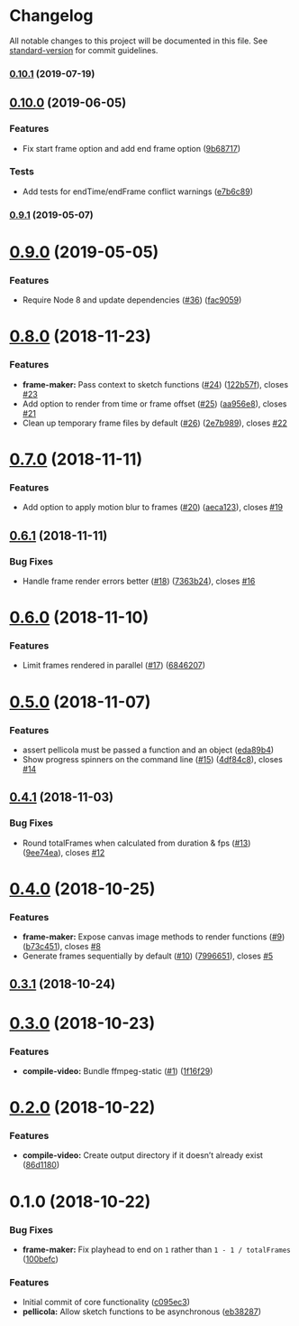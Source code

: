 # Changelog

All notable changes to this project will be documented in this file. See [standard-version](https://github.com/conventional-changelog/standard-version) for commit guidelines.

### [0.10.1](https://github.com/delucis/pellicola/compare/v0.10.0...v0.10.1) (2019-07-19)



## [0.10.0](https://github.com/delucis/pellicola/compare/v0.9.1...v0.10.0) (2019-06-05)


### Features

* Fix start frame option and add end frame option ([9b68717](https://github.com/delucis/pellicola/commit/9b68717))


### Tests

* Add tests for endTime/endFrame conflict warnings ([e7b6c89](https://github.com/delucis/pellicola/commit/e7b6c89))



### [0.9.1](https://github.com/delucis/pellicola/compare/v0.9.0...v0.9.1) (2019-05-07)



# [0.9.0](https://github.com/delucis/pellicola/compare/v0.8.0...v0.9.0) (2019-05-05)


### Features

* Require Node 8 and update dependencies ([#36](https://github.com/delucis/pellicola/issues/36)) ([fac9059](https://github.com/delucis/pellicola/commit/fac9059))



<a name="0.8.0"></a>
# [0.8.0](https://github.com/delucis/pellicola/compare/v0.7.0...v0.8.0) (2018-11-23)


### Features

* **frame-maker:** Pass context to sketch functions ([#24](https://github.com/delucis/pellicola/issues/24)) ([122b57f](https://github.com/delucis/pellicola/commit/122b57f)), closes [#23](https://github.com/delucis/pellicola/issues/23)
* Add option to render from time or frame offset ([#25](https://github.com/delucis/pellicola/issues/25)) ([aa956e8](https://github.com/delucis/pellicola/commit/aa956e8)), closes [#21](https://github.com/delucis/pellicola/issues/21)
* Clean up temporary frame files by default ([#26](https://github.com/delucis/pellicola/issues/26)) ([2e7b989](https://github.com/delucis/pellicola/commit/2e7b989)), closes [#22](https://github.com/delucis/pellicola/issues/22)



<a name="0.7.0"></a>
# [0.7.0](https://github.com/delucis/pellicola/compare/v0.6.1...v0.7.0) (2018-11-11)


### Features

* Add option to apply motion blur to frames ([#20](https://github.com/delucis/pellicola/issues/20)) ([aeca123](https://github.com/delucis/pellicola/commit/aeca123)), closes [#19](https://github.com/delucis/pellicola/issues/19)



<a name="0.6.1"></a>
## [0.6.1](https://github.com/delucis/pellicola/compare/v0.6.0...v0.6.1) (2018-11-11)


### Bug Fixes

* Handle frame render errors better ([#18](https://github.com/delucis/pellicola/issues/18)) ([7363b24](https://github.com/delucis/pellicola/commit/7363b24)), closes [#16](https://github.com/delucis/pellicola/issues/16)



<a name="0.6.0"></a>
# [0.6.0](https://github.com/delucis/pellicola/compare/v0.5.0...v0.6.0) (2018-11-10)


### Features

* Limit frames rendered in parallel ([#17](https://github.com/delucis/pellicola/issues/17)) ([6846207](https://github.com/delucis/pellicola/commit/6846207))



<a name="0.5.0"></a>
# [0.5.0](https://github.com/delucis/pellicola/compare/v0.4.1...v0.5.0) (2018-11-07)


### Features

* assert pellicola must be passed a function and an object ([eda89b4](https://github.com/delucis/pellicola/commit/eda89b4))
* Show progress spinners on the command line ([#15](https://github.com/delucis/pellicola/issues/15)) ([4df84c8](https://github.com/delucis/pellicola/commit/4df84c8)), closes [#14](https://github.com/delucis/pellicola/issues/14)



<a name="0.4.1"></a>
## [0.4.1](https://github.com/delucis/pellicola/compare/v0.4.0...v0.4.1) (2018-11-03)


### Bug Fixes

* Round totalFrames when calculated from duration & fps ([#13](https://github.com/delucis/pellicola/issues/13)) ([9ee74ea](https://github.com/delucis/pellicola/commit/9ee74ea)), closes [#12](https://github.com/delucis/pellicola/issues/12)



<a name="0.4.0"></a>
# [0.4.0](https://github.com/delucis/pellicola/compare/v0.3.1...v0.4.0) (2018-10-25)


### Features

* **frame-maker:** Expose canvas image methods to render functions ([#9](https://github.com/delucis/pellicola/issues/9)) ([b73c451](https://github.com/delucis/pellicola/commit/b73c451)), closes [#8](https://github.com/delucis/pellicola/issues/8)
* Generate frames sequentially by default ([#10](https://github.com/delucis/pellicola/issues/10)) ([7996651](https://github.com/delucis/pellicola/commit/7996651)), closes [#5](https://github.com/delucis/pellicola/issues/5)



<a name="0.3.1"></a>
## [0.3.1](https://github.com/delucis/pellicola/compare/v0.3.0...v0.3.1) (2018-10-24)



<a name="0.3.0"></a>
# [0.3.0](https://github.com/delucis/pellicola/compare/v0.2.0...v0.3.0) (2018-10-23)


### Features

* **compile-video:** Bundle ffmpeg-static ([#1](https://github.com/delucis/pellicola/issues/1)) ([1f16f29](https://github.com/delucis/pellicola/commit/1f16f29))



<a name="0.2.0"></a>
# [0.2.0](https://github.com/delucis/pellicola/compare/v0.1.0...v0.2.0) (2018-10-22)


### Features

* **compile-video:** Create output directory if it doesn’t already exist ([86d1180](https://github.com/delucis/pellicola/commit/86d1180))



<a name="0.1.0"></a>
# 0.1.0 (2018-10-22)


### Bug Fixes

* **frame-maker:** Fix playhead to end on `1` rather than `1 - 1 / totalFrames` ([100befc](https://github.com/delucis/pellicola/commit/100befc))


### Features

* Initial commit of core functionality ([c095ec3](https://github.com/delucis/pellicola/commit/c095ec3))
* **pellicola:** Allow sketch functions to be asynchronous ([eb38287](https://github.com/delucis/pellicola/commit/eb38287))

